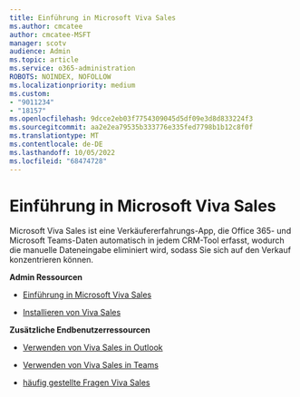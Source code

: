 ```yaml
---
title: Einführung in Microsoft Viva Sales
ms.author: cmcatee
author: cmcatee-MSFT
manager: scotv
audience: Admin
ms.topic: article
ms.service: o365-administration
ROBOTS: NOINDEX, NOFOLLOW
ms.localizationpriority: medium
ms.custom:
- "9011234"
- "18157"
ms.openlocfilehash: 9dcce2eb03f7754309045d5df09e3d8d833224f3
ms.sourcegitcommit: aa2e2ea79535b333776e335fed7798b1b12c8f0f
ms.translationtype: MT
ms.contentlocale: de-DE
ms.lasthandoff: 10/05/2022
ms.locfileid: "68474728"
---
```

# <a name="introduction-to-microsoft-viva-sales"></a>Einführung in Microsoft Viva Sales

Microsoft Viva Sales ist eine Verkäufererfahrungs-App, die Office 365- und Microsoft Teams-Daten automatisch in jedem CRM-Tool erfasst, wodurch die manuelle Dateneingabe eliminiert wird, sodass Sie sich auf den Verkauf konzentrieren können.

**Admin Ressourcen**

- [Einführung in Microsoft Viva Sales](https://learn.microsoft.com/viva/sales/introduction)

- [Installieren von Viva Sales](https://learn.microsoft.com/viva/sales/install-viva-sales)

**Zusätzliche Endbenutzerressourcen**

- [Verwenden von Viva Sales in Outlook](https://support.microsoft.com/topic/use-viva-sales-in-outlook-ec3605f9-fdb0-4593-9c5b-b43a76c07081)

- [Verwenden von Viva Sales in Teams](https://support.microsoft.com/topic/use-viva-sales-in-teams-04286b82-bdf8-4e37-94ce-be1943b2d6ea)

- [häufig gestellte Fragen Viva Sales](https://support.microsoft.com/topic/viva-sales-faq-dd0b9203-a5d4-44ee-a173-cadc808c828a)